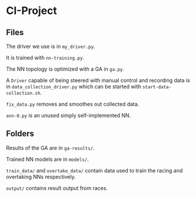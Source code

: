 # CI-Project

## Files

The driver we use is in `my_driver.py`.

It is trained with `nn-training.py`.

The NN topology is optimized with a GA in `ga.py`.

A `Driver` capable of being steered with manual control
and recording data is in `data_collection_driver.py` which
can be started with `start-data-collection.sh`.

`fix_data.py` removes and smoothes out collected data.

`ann-0.py` is an unused simply self-implemented NN.

## Folders

Results of the GA are in `ga-results/`.

Trained NN models are in `models/`.

`train_data/` and `overtake_data/` contain data used to train the
racing and overtaking NNs respectively.

`output/` contains result output from races.
